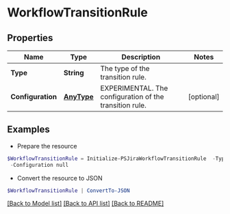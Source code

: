 # WorkflowTransitionRule
## Properties

Name | Type | Description | Notes
------------ | ------------- | ------------- | -------------
**Type** | **String** | The type of the transition rule. | 
**Configuration** | [**AnyType**](.md) | EXPERIMENTAL. The configuration of the transition rule. | [optional] 

## Examples

- Prepare the resource
```powershell
$WorkflowTransitionRule = Initialize-PSJiraWorkflowTransitionRule  -Type null `
 -Configuration null
```

- Convert the resource to JSON
```powershell
$WorkflowTransitionRule | ConvertTo-JSON
```

[[Back to Model list]](../README.md#documentation-for-models) [[Back to API list]](../README.md#documentation-for-api-endpoints) [[Back to README]](../README.md)

